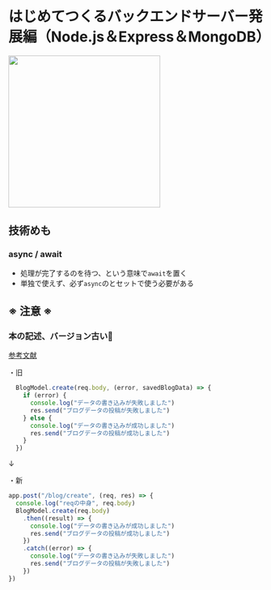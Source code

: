 # はじめてつくるバックエンドサーバー発展編（Node.js＆Express＆MongoDB）

<img src="https://m.media-amazon.com/images/I/71utOctDt0L._SL1500_.jpg" width="300px">

## 技術めも

### async / await

- 処理が完了するのを待つ、という意味で`await`を置く
- 単独で使えず、必ず`async`のとセットで使う必要がある

## ※ 注意 ※

### 本の記述、バージョン古い🥺

<a href="https://stackoverflow-com.translate.goog/questions/75701761/mongooseerror-model-create-no-longer-accepts-a-callback?_x_tr_sl=vi&_x_tr_tl=ja&_x_tr_hl=ja&_x_tr_pto=sc" target="_blank">参考文献</a>

・旧
```javascript
  BlogModel.create(req.body, (error, savedBlogData) => {
    if (error) {
      console.log("データの書き込みが失敗しました")
      res.send("ブログデータの投稿が失敗しました")
    } else {
      console.log("データの書き込みが成功しました")
      res.send("ブログデータの投稿が成功しました")
    }
  })
```

↓

・新
```javascript
app.post("/blog/create", (req, res) => {
  console.log("reqの中身", req.body)
  BlogModel.create(req.body)
    .then((result) => {
      console.log("データの書き込みが成功しました")
      res.send("ブログデータの投稿が成功しました")
    })
    .catch((error) => {
      console.log("データの書き込みが失敗しました")
      res.send("ブログデータの投稿が失敗しました")
    })
})
```

